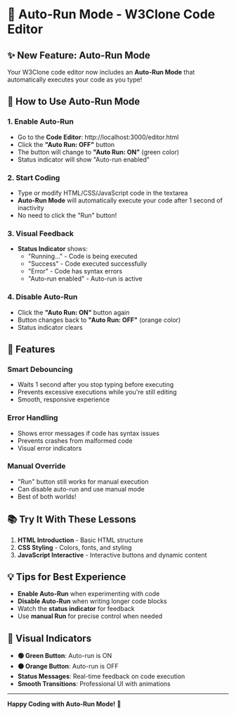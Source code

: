 # 🚀 Auto-Run Mode - W3Clone Code Editor

## ✨ **New Feature: Auto-Run Mode**

Your W3Clone code editor now includes an **Auto-Run Mode** that automatically executes your code as you type!

## 🎯 **How to Use Auto-Run Mode**

### **1. Enable Auto-Run**
- Go to the **Code Editor**: http://localhost:3000/editor.html
- Click the **"Auto Run: OFF"** button
- The button will change to **"Auto Run: ON"** (green color)
- Status indicator will show "Auto-run enabled"

### **2. Start Coding**
- Type or modify HTML/CSS/JavaScript code in the textarea
- **Auto-Run Mode** will automatically execute your code after 1 second of inactivity
- No need to click the "Run" button!

### **3. Visual Feedback**
- **Status Indicator** shows:
  - "Running..." - Code is being executed
  - "Success" - Code executed successfully
  - "Error" - Code has syntax errors
  - "Auto-run enabled" - Auto-run is active

### **4. Disable Auto-Run**
- Click the **"Auto Run: ON"** button again
- Button changes back to **"Auto Run: OFF"** (orange color)
- Status indicator clears

## 🔧 **Features**

### **Smart Debouncing**
- Waits 1 second after you stop typing before executing
- Prevents excessive executions while you're still editing
- Smooth, responsive experience

### **Error Handling**
- Shows error messages if code has syntax issues
- Prevents crashes from malformed code
- Visual error indicators

### **Manual Override**
- "Run" button still works for manual execution
- Can disable auto-run and use manual mode
- Best of both worlds!

## 📚 **Try It With These Lessons**

1. **HTML Introduction** - Basic HTML structure
2. **CSS Styling** - Colors, fonts, and styling
3. **JavaScript Interactive** - Interactive buttons and dynamic content

## 💡 **Tips for Best Experience**

- **Enable Auto-Run** when experimenting with code
- **Disable Auto-Run** when writing longer code blocks
- Watch the **status indicator** for feedback
- Use **manual Run** for precise control when needed

## 🎨 **Visual Indicators**

- **🟢 Green Button**: Auto-run is ON
- **🟠 Orange Button**: Auto-run is OFF
- **Status Messages**: Real-time feedback on code execution
- **Smooth Transitions**: Professional UI with animations

---

**Happy Coding with Auto-Run Mode!** 🚀
